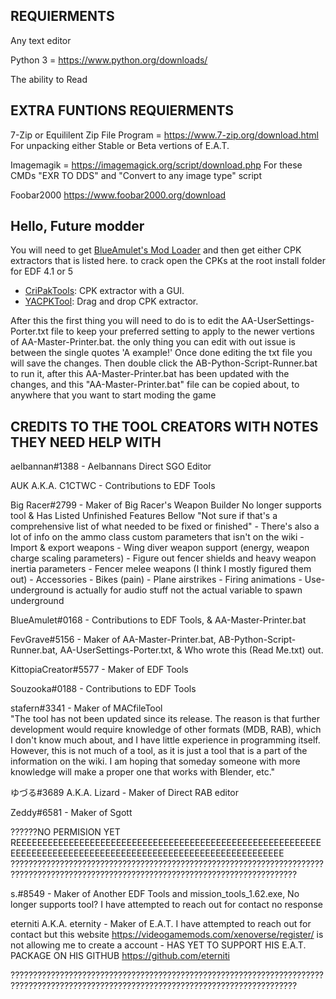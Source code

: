 ## REQUIERMENTS
Any text editor

Python 3 = https://www.python.org/downloads/

The ability to Read

## EXTRA FUNTIONS REQUIERMENTS
7-Zip or Equililent Zip File Program = https://www.7-zip.org/download.html
For unpacking either Stable or Beta vertions of E.A.T. 

Imagemagik = https://imagemagick.org/script/download.php
For these CMDs "EXR TO DDS" and "Convert to any image type" script

Foobar2000
https://www.foobar2000.org/download



## Hello, Future modder
You will need to get [BlueAmulet's Mod Loader](https://github.com/BlueAmulet/EDF5ModLoader) and then get either CPK extractors that is listed here. to crack open the CPKs at the root install folder for EDF 4.1 or 5
* [CriPakTools](https://github.com/wmltogether/CriPakTools): CPK extractor with a GUI.
* [YACPKTool](https://github.com/Brolijah/YACpkTool): Drag and drop CPK extractor.

After this the first thing you will need to do is to edit the AA-UserSettings-Porter.txt file to keep your preferred setting to apply to 
the newer vertions of AA-Master-Printer.bat. the only thing you can edit with out issue is between the single quotes 'A example!'
Once done editing the txt file you will save the changes. Then double click the AB-Python-Script-Runner.bat to run it, after this
AA-Master-Printer.bat has been updated with the changes, and this "AA-Master-Printer.bat" file can be copied about, to anywhere that you want to start moding the game
























## CREDITS TO THE TOOL CREATORS WITH NOTES THEY NEED HELP WITH


aelbannan#1388           - Aelbannans Direct SGO Editor                          

AUK A.K.A. C1CTWC        - Contributions to EDF Tools

Big Racer#2799           - Maker of Big Racer's Weapon Builder
                           No longer supports tool & Has Listed Unfinished Features Bellow
                                 "Not sure if that's a comprehensive list of what needed to be fixed or finished"
                                 - There's also a lot of info on the ammo class custom parameters that isn't on the wiki
                                 - Import & export weapons
                                 - Wing diver weapon support (energy, weapon charge scaling parameters)
                                 - Figure out fencer shields and heavy weapon inertia parameters
                                 - Fencer melee weapons (I think I mostly figured them out)
                                 - Accessories
                                 - Bikes (pain)
                                 - Plane airstrikes
                                 - Firing animations
                                 - Use-underground is actually for audio stuff not the actual variable to spawn underground
   
BlueAmulet#0168          - Contributions to EDF Tools, & AA-Master-Printer.bat          

FevGrave#5156            - Maker of AA-Master-Printer.bat, AB-Python-Script-Runner.bat, AA-UserSettings-Porter.txt,
                           & Who wrote this (Read Me.txt) out.

KittopiaCreator#5577     - Maker of EDF Tools                                    

Souzooka#0188            - Contributions to EDF Tools                            

stafern#3341             - Maker of MACfileTool                                  
                           "The tool has not been updated since its release. The reason is that further development would require
                           knowledge of other formats (MDB, RAB), which I don't know much about, and I have little experience in
                           programming itself. However, this is not much of a tool, as it is just a tool that is a part of the
                           information on the wiki. I am hoping that someday someone with more knowledge will make a proper one
                           that works with Blender, etc."

ゆづる#3689 A.K.A. Lizard  - Maker of Direct RAB editor

Zeddy#6581               - Maker of Sgott

??????NO PERMISION YET REEEEEEEEEEEEEEEEEEEEEEEEEEEEEEEEEEEEEEEEEEEEEEEEEEEEEEEEEEEEEEEEEEEEEEEEEEEEEEEEEEEEEEEEEEEEEEEEEEEEEEEEEEEEEE
??????????????????????????????????????????????????????????????????????????????????????????????????????????????????????????????????????

s.#8549                  - Maker of Another EDF Tools and mission_tools_1.62.exe,
                            No longer supports tool?
                            I have attempted to reach out for contact no response
                            
eterniti A.K.A. eternity - Maker of E.A.T. 
                           I have attempted to reach out for contact but this website https://videogamemods.com/xenoverse/register/
                           is not allowing me to create a account
                         - HAS YET TO SUPPORT HIS E.A.T. PACKAGE ON HIS GITHUB https://github.com/eterniti
                         
??????????????????????????????????????????????????????????????????????????????????????????????????????????????????????????????????????
